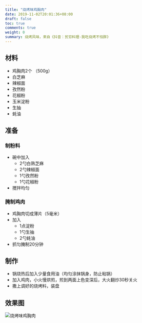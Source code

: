 ```yaml
---
title: "烧烤味鸡胸肉"
date: 2019-11-02T20:01:36+08:00
draft: false
toc: true
comments: true
weight: 0
summary: 烧烤风味，来自《抖音：贫穷料理-我吃烧烤不怕胖》
---
```



## 材料

* 鸡胸肉2个 （500g）
* 白芝麻
* 辣椒面
* 孜然粉
* 花椒粉
* 玉米淀粉
* 生抽
* 蚝油

## 准备

### 制粉料

* 碗中加入
  * 2勺白熟芝麻
  * 2勺辣椒面
  * 1勺孜然粉
  * 1勺花椒粉
* 搅拌均匀

### 腌制鸡肉

* 鸡胸肉切成薄片（5毫米）
* 加入
  * 1点淀粉
  * 1勺生抽
  * 2勺蚝油
* 抓匀腌制20分钟

## 制作

* 锅烧热后加入少量食用油（均匀涂抹锅身，防止粘锅）
* 加入鸡肉，小火慢烘煎，煎到两面上色变深后，大火翻炒30秒关火
* 撒上调好的烧烤料，装盘

## 效果图

![烧烤味鸡胸肉](/image/烧烤味鸡胸肉.jpeg)
